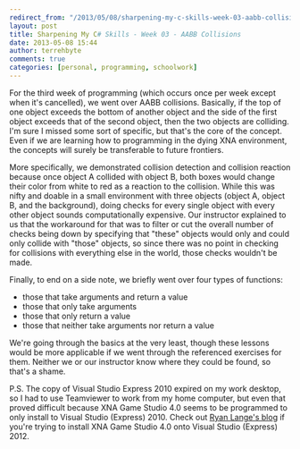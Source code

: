 ```yaml
---
redirect_from: "/2013/05/08/sharpening-my-c-skills-week-03-aabb-collisions/"
layout: post
title: Sharpening My C# Skills - Week 03 - AABB Collisions
date: 2013-05-08 15:44
author: terrehbyte
comments: true
categories: [personal, programming, schoolwork]
---
```


For the third week of programming (which occurs once per week except when it's
cancelled), we went over AABB collisions. Basically, if the top of one object
exceeds the bottom of another object and the side of the first object exceeds
that of the second object, then the two objects are colliding. I'm sure I missed
some sort of specific, but that's the core of the concept. Even if we are
learning how to programming in the dying XNA environment, the concepts will
surely be transferable to future frontiers.  

More specifically, we demonstrated collision detection and collision reaction
because once object A collided with object B, both boxes would change their
color from white to red as a reaction to the collision. While this was nifty and
doable in a small environment with three objects (object A, object B, and the
background), doing checks for every single object with every other object sounds
computationally expensive. Our instructor explained to us that the workaround
for that was to filter or cut the overall number of checks being down by
specifying that "these" objects would only and could only collide with "those"
objects, so since there was no point in checking for collisions with everything
else in the world, those checks wouldn't be made.  

Finally, to end on a side note, we briefly went over four types of functions:  

* those that take arguments and return a value  
* those that only take arguments  
* those that only return a value  
* those that neither take arguments nor return a value  

We're going through the basics at the very least, though these lessons would be
more applicable if we went through the referenced exercises for them. Neither we
or our instructor know where they could be found, so that's a shame.  

P.S. The copy of Visual Studio Express 2010 expired on my work desktop, so I had
to use Teamviewer to work from my home computer, but even that proved difficult
because XNA Game Studio 4.0 seems to be programmed to only install to Visual
Studio (Express) 2010. Check out [Ryan Lange's blog](http://ryan-lange.com/) if
you're trying to install XNA Game Studio 4.0 onto Visual Studio (Express) 2012.
